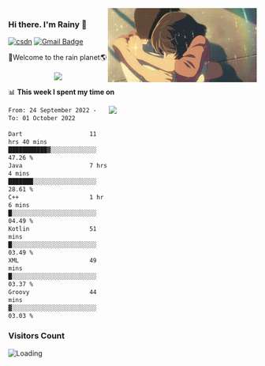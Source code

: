 <img  align='right' height="150" src="https://github.com/LikeRainDay/LikeRainDay/blob/master/pic/img_rain_1.gif?raw=true">



### Hi there. I'm Rainy :lemon:

[![csdn](https://img.shields.io/badge/-csdn-c14438?style=flat-square&logo=c&logoColor=white)](https://blog.csdn.net/qq_15807167)
[![Gmail Badge](https://img.shields.io/badge/-gmail-c14438?style=flat-square&logo=Gmail&logoColor=white&link=mailto:houshuai0816@gmail.com)](mailto:houshuai0816@gmail.com)

🚀Welcome to the rain planet🌎

<center>
<img align='center'  src="https://source.unsplash.com/random/1200x600">
</center>

📊 **This week I spent my time on**

<img align='right'   width="300" src="https://github-readme-stats.vercel.app/api?username=LikeRainDay&show_icons=true&title_color=fff&icon_color=79ff97&text_color=9f9f9f&bg_color=151515&count_private=true">

<!--START_SECTION:waka-->

```text
From: 24 September 2022 - To: 01 October 2022

Dart                   11 hrs 40 mins  ███████████▓░░░░░░░░░░░░░   47.26 %
Java                   7 hrs 4 mins    ███████░░░░░░░░░░░░░░░░░░   28.61 %
C++                    1 hr 6 mins     █░░░░░░░░░░░░░░░░░░░░░░░░   04.49 %
Kotlin                 51 mins         █░░░░░░░░░░░░░░░░░░░░░░░░   03.49 %
XML                    49 mins         █░░░░░░░░░░░░░░░░░░░░░░░░   03.37 %
Groovy                 44 mins         ▓░░░░░░░░░░░░░░░░░░░░░░░░   03.03 %
```

<!--END_SECTION:waka-->

### Visitors Count
<img align="left" src = "https://profile-counter.glitch.me/LikeRainDay/count.svg" alt ="Loading">
